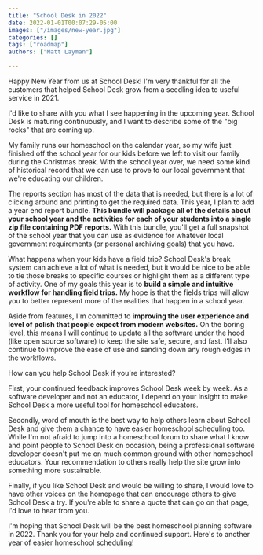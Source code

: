 ```yaml
---
title: "School Desk in 2022"
date: 2022-01-01T00:07:29-05:00
images: ["/images/new-year.jpg"]
categories: []
tags: ["roadmap"]
authors: ["Matt Layman"]

---
```


Happy New Year
from us at School Desk!
I'm very thankful
for all the customers
that helped School Desk grow
from a seedling idea
to useful service
in 2021.

I'd like to share with you
what I see happening
in the upcoming year.
School Desk is maturing continuously,
and I want to describe some
of the "big rocks"
that are coming up.

<!--more-->

My family runs our homeschool on the calendar year,
so my wife just finished off the school year
for our kids
before we left to visit our family
during the Christmas break.
With the school year over,
we need some kind of historical record
that we can use to prove
to our local government
that we're educating our children.

The reports section has most of the data
that is needed,
but there is a lot of clicking around
and printing
to get the required data.
This year,
I plan to add a year end report bundle.
**This bundle will package all
of the details about your school year
and the activities
for each of your students
into a single zip file
containing PDF reports.**
With this bundle,
you'll get a full snapshot
of the school year
that you can use as evidence
for whatever local government requirements
(or personal archiving goals)
that you have.

What happens when your kids have a field trip?
School Desk's break system can achieve a lot
of what is needed,
but it would be nice to be able to tie those breaks
to specific courses
or highlight them as a different type
of activity.
One of my goals this year is to **build a simple
and intuitive workflow
for handling field trips.**
My hope is that the fields trips will allow you
to better represent more
of the realities
that happen in a school year.

Aside from features,
I'm committed to **improving the user experience
and level of polish
that people expect from modern websites.**
On the boring level,
this means I will continue
to update all the software under the hood
(like open source software)
to keep the site safe, secure, and fast.
I'll also continue
to improve the ease of use
and sanding down any rough edges
in the workflows.

How can you help School Desk if you're interested?

First,
your continued feedback improves School Desk week by week.
As a software developer and not an educator,
I depend on your insight
to make School Desk a more useful tool
for homeschool educators.

Secondly,
word of mouth is the best way to help others learn
about School Desk
and give them a chance
to have easier homeschool scheduling too.
While I'm not afraid to jump into a homeschool forum
to share what I know
and point people to School Desk on occasion,
being a professional software developer doesn't put me
on much common ground
with other homeschool educators.
Your recommendation to others really help the site grow
into something more sustainable.

Finally,
if you like School Desk and would be willing to share,
I would love to have other voices
on the homepage
that can encourage others to give School Desk a try.
If you're able to share a quote
that can go on that page,
I'd love to hear from you.

I'm hoping that School Desk will be the best homeschool planning software
in 2022.
Thank you for your help
and continued support.
Here's to another year
of easier homeschool scheduling!
